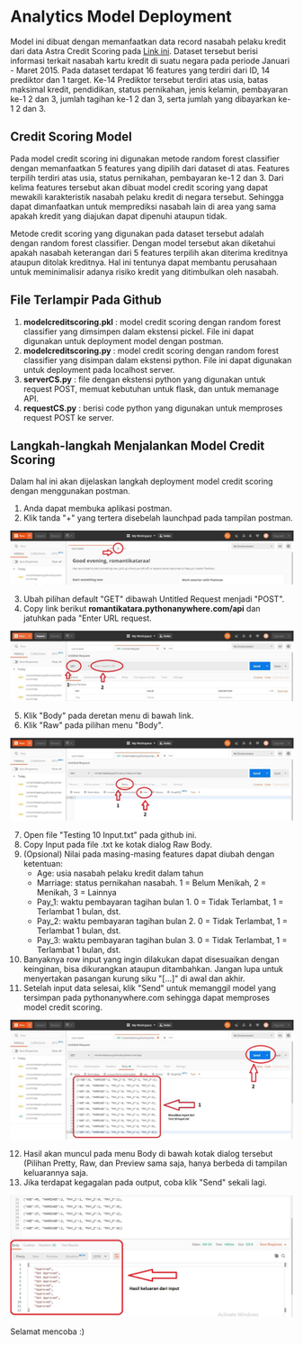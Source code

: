 # Analytics Model Deployment

Model ini dibuat dengan memanfaatkan data record nasabah pelaku kredit dari data Astra Credit Scoring pada [Link ini](https://github.com/khairunisa6/Study-Case-Astra-Creditscore). Dataset tersebut berisi informasi terkait nasabah kartu kredit di suatu negara pada periode Januari - Maret 2015. Pada dataset terdapat 16 features yang terdiri dari ID, 14 prediktor dan 1 target. Ke-14 Prediktor tersebut terdiri atas usia, batas maksimal kredit, pendidikan, status pernikahan, jenis kelamin, pembayaran ke-1 2 dan 3, jumlah tagihan ke-1 2 dan 3, serta jumlah yang dibayarkan ke-1 2 dan 3.

## Credit Scoring Model

Pada model credit scoring ini digunakan metode random forest classifier dengan memanfaatkan 5 features yang dipilih dari dataset di atas. Features terpilih terdiri atas usia, status pernikahan, pembayaran ke-1 2 dan 3. Dari kelima features tersebut akan dibuat model credit scoring yang dapat mewakili karakteristik nasabah pelaku kredit di negara tersebut. Sehingga dapat dimanfaatkan untuk memprediksi nasabah lain di area yang sama apakah kredit yang diajukan dapat dipenuhi ataupun tidak.

Metode credit scoring yang digunakan pada dataset tersebut adalah dengan random forest classifier. Dengan model tersebut akan diketahui apakah nasabah keterangan dari 5 features terpilih akan diterima kreditnya ataupun ditolak kreditnya. Hal ini tentunya dapat membantu perusahaan untuk meminimalisir adanya risiko kredit yang ditimbulkan oleh nasabah.

## File Terlampir Pada Github
1. **modelcreditscoring.pkl** : model credit scoring dengan random forest classifier yang dimsimpen dalam ekstensi pickel. File ini dapat digunakan untuk deployment model dengan postman.
2. **modelcreditscoring.py** : model credit scoring dengan random forest classifier yang disimpan dalam ekstensi python. File ini dapat digunakan untuk deployment pada localhost server.
2. **serverCS.py** : file dengan ekstensi python yang digunakan untuk request POST, memuat kebutuhan untuk flask, dan untuk memanage API.
3. **requestCS.py** : berisi code python yang digunakan untuk memproses request POST ke server.

## Langkah-langkah Menjalankan Model Credit Scoring
Dalam hal ini akan dijelaskan langkah deployment model credit scoring dengan menggunakan postman.
1. Anda dapat membuka aplikasi postman.
2. Klik tanda "+" yang tertera disebelah launchpad pada tampilan postman.

![postman](picture/postman.jpg)

3. Ubah pilihan default "GET" dibawah Untitled Request menjadi "POST".
4. Copy link berikut **romantikatara.pythonanywhere.com/api** dan jatuhkan pada "Enter URL request.

![postman](picture/launchpad.jpg)

5. Klik "Body" pada deretan menu di bawah link.
6. Klik "Raw" pada pilihan menu "Body".

![postman](picture/body%20raw.jpg)

7. Open file "Testing 10 Input.txt" pada github ini.
8. Copy Input pada file .txt ke kotak dialog Raw Body.
9. (Opsional) Nilai pada masing-masing features dapat diubah dengan ketentuan:
    - Age: usia nasabah pelaku kredit dalam tahun
    - Marriage: status pernikahan nasabah. 1 = Belum Menikah, 2 = Menikah, 3 = Lainnya
    - Pay_1: waktu pembayaran tagihan bulan 1. 0 = Tidak Terlambat, 1 = Terlambat 1 bulan, dst.
    - Pay_2: waktu pembayaran tagihan bulan 2. 0 = Tidak Terlambat, 1 = Terlambat 1 bulan, dst.
    - Pay_3: waktu pembayaran tagihan bulan 3. 0 = Tidak Terlambat, 1 = Terlambat 1 bulan, dst.
10. Banyaknya row input yang ingin dilakukan dapat disesuaikan dengan keinginan, bisa dikurangkan ataupun ditambahkan. Jangan lupa untuk menyertakan pasangan kurung siku "[...]" di awal dan akhir.
11. Setelah input data selesai, klik "Send" untuk memanggil model yang tersimpan pada pythonanywhere.com sehingga dapat memproses model credit scoring.

![postman](picture/input.jpg)

12. Hasil akan muncul pada menu Body di bawah kotak dialog tersebut (Pilihan Pretty, Raw, dan Preview sama saja, hanya berbeda di tampilan keluarannya saja.
13. Jika terdapat kegagalan pada output, coba klik "Send" sekali lagi.

![postman](picture/result.jpg)

Selamat mencoba :)
